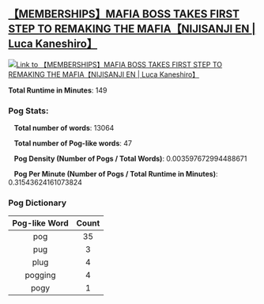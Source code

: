 ## [【MEMBERSHIPS】MAFIA BOSS TAKES FIRST STEP TO REMAKING THE MAFIA【NIJISANJI EN | Luca Kaneshiro】](https://www.youtube.com/watch?v=mwzVI1WygYc)
[![Link to 【MEMBERSHIPS】MAFIA BOSS TAKES FIRST STEP TO REMAKING THE MAFIA【NIJISANJI EN | Luca Kaneshiro】](https://img.youtube.com/vi/mwzVI1WygYc/0.jpg)](https://www.youtube.com/watch?v=mwzVI1WygYc)

**Total Runtime in Minutes**: 149

### **Pog Stats:**

&nbsp;&nbsp;&nbsp;**Total number of words**: 13064

&nbsp;&nbsp;&nbsp;**Total number of Pog-like words**: 47

&nbsp;&nbsp;&nbsp;**Pog Density (Number of Pogs / Total Words)**: 0.003597672994488671

&nbsp;&nbsp;&nbsp;**Pog Per Minute (Number of Pogs / Total Runtime in Minutes)**: 0.31543624161073824

### **Pog Dictionary**
**Pog-like Word** | **Count**|
:---: | :---:
pog | 35
pug | 3
plug | 4
pogging | 4
pogy | 1


